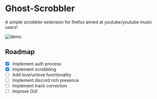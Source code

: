 

# Ghost-Scrobbler

A simple scrobbler extension for firefox aimed at youtube/youtube music users!

![demo](./media/demo.gif)

## Roadmap

- [x] Implement auth process
- [x] Implement scrobbling
- [ ] Add love/unlove functionality
- [ ] Implement discord rich presence
- [ ] Implement track correction
- [ ] Improve GUI
